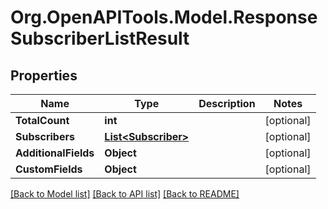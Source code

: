 # Org.OpenAPITools.Model.ResponseSubscriberListResult

## Properties

Name | Type | Description | Notes
------------ | ------------- | ------------- | -------------
**TotalCount** | **int** |  | [optional] 
**Subscribers** | [**List&lt;Subscriber&gt;**](Subscriber.md) |  | [optional] 
**AdditionalFields** | **Object** |  | [optional] 
**CustomFields** | **Object** |  | [optional] 

[[Back to Model list]](../README.md#documentation-for-models) [[Back to API list]](../README.md#documentation-for-api-endpoints) [[Back to README]](../README.md)

